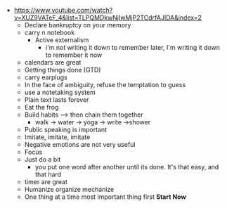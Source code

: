 - https://www.youtube.com/watch?v=XUZ9VATeF_4&list=TLPQMDkwNjIwMjP2TCdrfAJlDA&index=2
	- Declare bankruptcy on your memory
	- carry n notebook
		- Active externalism
			- i'm not writing it down to remember later, I'm writing it down to remember it now
	- calendars are great
	- Getting things done (GTD)
	- carry earplugs
	- In the face of ambiguity, refuse the temptation to guess
	- use a notetaking system
	- Plain text lasts forever
	- Eat the frog
	- Build habits --> then chain them together
		- walk -> water -> yoga -> write ->shower
	- Public speaking is important
	- Imitate, imitate, imitate
	- Negative emotions are not very useful
	- Focus
	- Just do a bit
		- you put one word after another until its done. It's that easy, and that hard
	- timer are great 
	- Humanize organize mechanize
	- One thing at a time most important thing first **Start Now**
